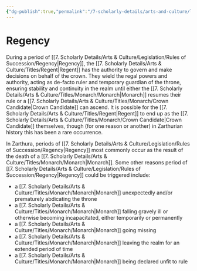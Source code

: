 ```yaml
---
{"dg-publish":true,"permalink":"/7-scholarly-details/arts-and-culture/legislation/rules-of-succession/regency/","noteIcon":""}
---
```


# Regency

During a period of [[7. Scholarly Details/Arts & Culture/Legislation/Rules of Succession/Regency\|Regency]], the [[7. Scholarly Details/Arts & Culture/Titles/Regent\|Regent]] has the authority to govern and make decisions on behalf of the crown. They wield the regal powers and authority, acting as de-facto ruler and temporary guardian of the throne, ensuring stability and continuity in the realm until either the [[7. Scholarly Details/Arts & Culture/Titles/Monarch/Monarch\|Monarch]] resumes their rule or a [[7. Scholarly Details/Arts & Culture/Titles/Monarch/Crown Candidate\|Crown Candidate]] can ascend. It is possible for the [[7. Scholarly Details/Arts & Culture/Titles/Regent\|Regent]] to end up as the [[7. Scholarly Details/Arts & Culture/Titles/Monarch/Crown Candidate\|Crown Candidate]] themselves, though (for one reason or another) in Zarthurian history this has been a rare occurrence. 

In Zarthura, periods of [[7. Scholarly Details/Arts & Culture/Legislation/Rules of Succession/Regency\|Regency]] most commonly occur as the result of the death of a [[7. Scholarly Details/Arts & Culture/Titles/Monarch/Monarch\|Monarch]]. Some other reasons period of [[7. Scholarly Details/Arts & Culture/Legislation/Rules of Succession/Regency\|Regency]] could be triggered include:

- a [[7. Scholarly Details/Arts & Culture/Titles/Monarch/Monarch\|Monarch]] unexpectedly and/or prematurely abdicating the throne
- a [[7. Scholarly Details/Arts & Culture/Titles/Monarch/Monarch\|Monarch]] falling gravely ill or otherwise becoming incapacitated, either temporarily or permanently
- a [[7. Scholarly Details/Arts & Culture/Titles/Monarch/Monarch\|Monarch]] going missing 
- a [[7. Scholarly Details/Arts & Culture/Titles/Monarch/Monarch\|Monarch]] leaving the realm for an extended period of time
- a [[7. Scholarly Details/Arts & Culture/Titles/Monarch/Monarch\|Monarch]] being declared unfit to rule